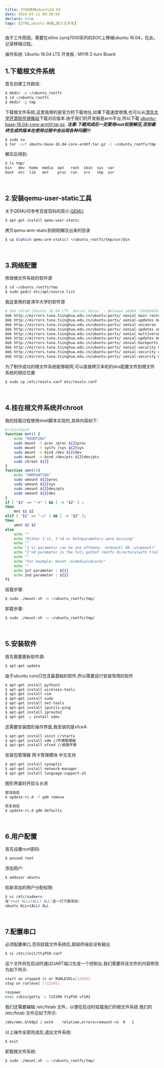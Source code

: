 ```yaml
---
title: ZYNQ移植ubuntu16.04
date: 2019-03-11 09:30:04
declare: true
tags: [ZYNQ,ubuntu 移植,嵌入式开发]
---
```

由于工作原因，需要在xilinx zynq7000系列的SOC上移植ubuntu 16.04，在此，记录移植过程。

操作系统: Ubuntu 16.04 LTS
开发板  : MYIR Z-turn Board

<!-- more -->

## 1.下载根文件系统
首先创建工作路径:
```bash
$ mkdir -p ~/ubuntu_rootfs
$ cd ~/ubuntu_rootfs
$ mkdir -p tmp
```

下载根文件系统,这里我用的是官方的下载地址,如果下载速度很慢,也可以从[清华大学开源软件镜像站](https://mirrors.tuna.tsinghua.edu.cn/)下载对应版本.由于我们的开发板是arm平台,所以下载 [ubuntu-base-16.04-core-armhf.tar.gz](http://cdimage.ubuntu.com/ubuntu-base/releases/16.04/release/ubuntu-base-16.04-core-armhf.tar.gz).
***注意:下载完成后一定要用root权限解压,否则最终生成的版本在使用过程中会出现各种问题!!!***

```bash
$ sudo su
$ tar -xvf ubuntu-base-16.04-core-armhf.tar.gz -C ~/ubuntu_rootfs/tmp
```
解压后得到:
```bash
$ ls tmp/
bin   dev  home  media  opt   root  sbin  sys  var
boot  etc  lib   mnt    proc  run   srv   tmp  usr
```

<br/>

## 2.安装qemu-user-static工具
关于QEMU可参考百度百科的简介:[QEMU](https://baike.baidu.com/item/QEMU/1311178?fr=aladdin).

```bash
$ apt-get install qemu-user-static
```
拷贝qemu-arm-static到刚刚解压出来的目录
```bash
$ cp $(which qemu-arm-static) ~/ubuntu_rootfs/tmp/usr/bin
```

<br/>

## 3.网络配置
修改根文件系统的软件源

```bash
$ cd ~/ubuntu_rootfs/tmp
$ sudo gedit etc/apt/source.list
```

我这里用的是清华大学的软件源
```bash
# deb cdrom:[Ubuntu 16.04 LTS _Xenial Xerus_ - Release amd64 (20160420.1)]/ xenial main restricted
deb http://mirrors.tuna.tsinghua.edu.cn/ubuntu-ports/ xenial main restricted
deb http://mirrors.tuna.tsinghua.edu.cn/ubuntu-ports/ xenial-updates main restricted
deb http://mirrors.tuna.tsinghua.edu.cn/ubuntu-ports/ xenial universe
deb http://mirrors.tuna.tsinghua.edu.cn/ubuntu-ports/ xenial-updates universe
deb http://mirrors.tuna.tsinghua.edu.cn/ubuntu-ports/ xenial multiverse
deb http://mirrors.tuna.tsinghua.edu.cn/ubuntu-ports/ xenial-updates multiverse
deb http://mirrors.tuna.tsinghua.edu.cn/ubuntu-ports/ xenial-backports main restricted universe multiverse
deb http://mirrors.tuna.tsinghua.edu.cn/ubuntu-ports/ xenial-security main restricted
deb http://mirrors.tuna.tsinghua.edu.cn/ubuntu-ports/ xenial-security universe
deb http://mirrors.tuna.tsinghua.edu.cn/ubuntu-ports/ xenial-security multiverse
```

为了制作成功的根文件系统能够联网,可以直接拷贝本机的dns配置文件到根文件系统的相应位置
```bash
$ sudo cp /etc/resolv.conf etc/resolv.conf
```

<br/>

## 4.挂在根文件系统并chroot
我的挂载过程使用shell脚本实现的,具体内容如下:
```bash
#!/bin/bash
function mnt() {
    echo "MOUNTING"
    sudo mount -t proc /proc ${2}proc
    sudo mount -t sysfs /sys ${2}sys
    sudo mount -o bind /dev ${2}dev
    sudo mount -o bind /dev/pts ${2}dev/pts        
    sudo chroot ${2}
}
function umnt(){
    echo "UNMOUNTING"
    sudo umount ${2}proc
    sudo umount ${2}sys
    sudo umount ${2}dev/pts
    sudo umount ${2}dev
}
if [ "$1" == "-m" ] && [ -n "$2" ] ;
then
    mnt $1 $2
elif [ "$1" == "-u" ] && [ -n "$2" ];
then
    umnt $1 $2
else
    echo ""
    echo "Either 1'st, 2'nd or bothparameters were missing"
    echo ""
    echo "1'st parameter can be one ofthese: -m(mount) OR -u(umount)"
    echo "2'nd parameter is the full pathof rootfs directory(with trailing '/')"
    echo ""
    echo "For example: mount -m/media/sdcard/"
    echo ""
    echo 1st parameter : ${1}
    echo 2nd parameter : ${2}
fi
```

挂载步骤:
```bash
$ sudo ./mount.sh -m ~/ubuntu_rootfs/tmp/
```

卸载步骤:
```bash
$ sudo ./mount.sh -u ~/ubuntu_rootfs/tmp/
```

<br/>

## 5.安装软件
首先需要更新软件源:
```bash
$ apt-get update
```

由于ubuntu core只包含最基础的软件,所以需要自行安装常用的软件
```bash
$ apt-get install python3
$ apt-get install wireless-tools
$ apt-get install vim
$ apt-get isntall sudo
$ apt-get install net-tools
$ apt-get install iputils-ping
$ apt-get install iproute2
$ apt-get -y install udev
```

还需要安装图形操作界面,我安装的是xfce4:
```bash
$ apt-get install xinit //startx
$ apt-get install xdm //环境管理器
$ apt-get install xfce4 //桌面环境
```
安装包管理器 网卡管理模块 中文支持
```bash
$ apt-get install synaptic
$ apt-get install network-manager
$ apt-get install language-support-zh
```
图形界面的开启与关闭
```bash
取消自启
$ update-rc.d -f gdm remove

恢复自启
$ update-rc.d gdm defaults
```

<br/>

## 6.用户配置
首先设置root密码:
```bash
$ passwd root
```

添加用户:
```bash
$ adduser ubuntu
```

给新添加的用户分配权限:
```bash 
$ vi /etc/sudoers
在"root ALL=(ALL) ALL"这一行下面添加:
ubuntu ALL=(ALL) ALL
```

<br/>

## 7.配置串口
必须配置串口,否则挂载文件系统后,超级终端会没有输出
```bash
$ vi /etc/init/ttyPS0.conf
```
这个文件将在启动时通过UART端口生成一个控制台,我们需要将该文件的内容修改为如下所示:
```bash
start on stopped rc or RUNLEVEL=[12345]
stop on runlevel [!12345]

respawn
exec /sbin/getty -L 115200 ttyPS0 vt102
```
我们还需要编辑 /etc/fstab 文件，以便在启动时挂载我们的根文件系统.我们的 /etc/fstab 文件应如下所示:
```bash
/dev/mmc.blk0p2 / ext4    relatime,errors=remount-ro  0   1
```

以上操作全部完成后,退出文件系统:
```bash
$ exit
```

卸载根文件系统:
```bash
$ sudo ./mount.sh -u ~/ubuntu_rootfs/tmp/
```
